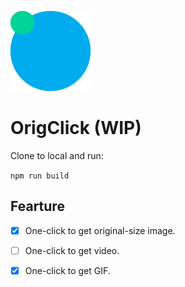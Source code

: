 
![OrigClick](./src/assets/icons/icon128.png)
# OrigClick (WIP)

Clone to local and run:

```npm run build```


## Fearture
- [x] One-click to get original-size image.
- [ ] One-click to get video.
- [x] One-click to get GIF.


